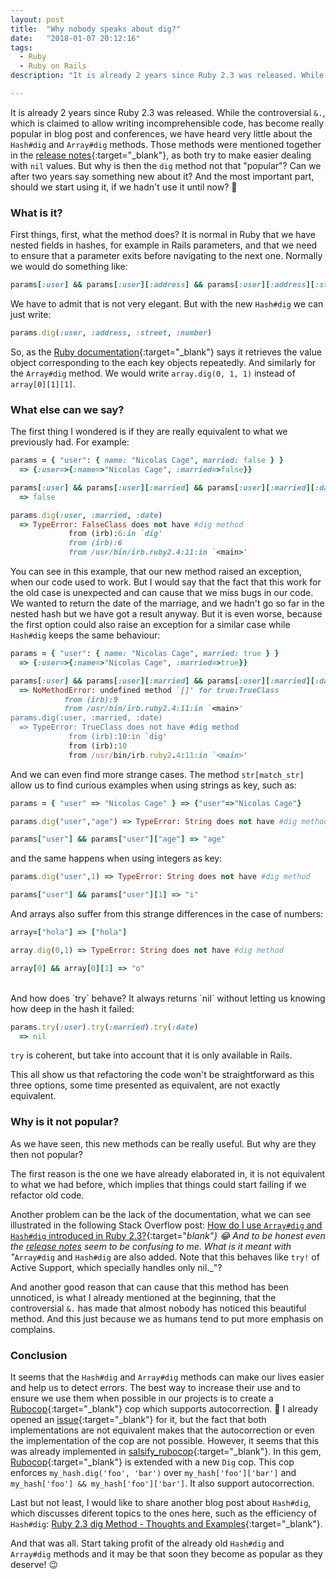 ```yaml
---
layout: post
title:  "Why nobody speaks about dig?"
date:   "2018-01-07 20:12:16"
tags: 
  - Ruby
  - Ruby on Rails
description: "It is already 2 years since Ruby 2.3 was released. While the controversial `&.`, which is claimed to allow writing incomprehensible code, has become really popular in blog post and conferences, we have heard very little about the `Hash#dig` and `Array#dig` methods. Those methods were mentioned together in the release notes, as both try to make easier dealing with `nil` values. But why is then the `dig` method not that \"popular\"? Can we after two years say something new about it? And the most important part, should we start using it, if we hadn't use it until now? :thinking:"

---
```


It is already 2 years since Ruby 2.3 was released. While the controversial `&.`, which is claimed to allow writing incomprehensible code, has become really popular in blog post and conferences, we have heard very little about the `Hash#dig` and `Array#dig` methods. Those methods were mentioned together in the [release notes](https://www.ruby-lang.org/en/news/2015/12/25/ruby-2-3-0-released){:target="_blank"}, as both try to make easier dealing with `nil` values. But why is then the `dig` method not that "popular"? Can we after two years say something new about it? And the most important part, should we start using it, if we hadn't use it until now? :thinking:


### What is it?

First things, first, what the method does? It is normal in Ruby that we have nested fields in hashes, for example in Rails parameters, and that we need to ensure that a parameter exits before navigating to the next one. Normally we would do something like:

```ruby
params[:user] && params[:user][:address] && params[:user][:address][:street] && params[:user][:address][:street][:number]
```

We have to admit that is not very elegant. But with the new `Hash#dig` we can just write:

```ruby
params.dig(:user, :address, :street, :number)
```

So, as the [Ruby documentation](http://ruby-doc.org/core-2.3.0_preview1/Hash.html#method-i-dig){:target="_blank"} says it retrieves the value object corresponding to the each key objects repeatedly. And similarly for the `Array#dig` method. We would write `array.dig(0, 1, 1)` instead of `array[0][1][1]`.





### What else can we say?

The first thing I wondered is if they are really equivalent to what we previously had. For example:

```ruby
params = { "user": { name: "Nicolas Cage", married: false } }
  => {:user=>{:name=>"Nicolas Cage", :married=>false}}

params[:user] && params[:user][:married] && params[:user][:married][:date]
  => false

params.dig(:user, :married, :date)
  => TypeError: FalseClass does not have #dig method
             from (irb):6:in `dig'
             from (irb):6
             from /usr/bin/irb.ruby2.4:11:in `<main>'
```

You can see in this example, that our new method raised an exception, when our code used to work. But I would say that the fact that this work for the old case is unexpected and can cause that we miss bugs in our code. We wanted to return the date of the marriage, and we hadn't go so far in the nested hash but we have got a result anyway. But it is even worse, because the first option could also raise an exception for a similar case while `Hash#dig` keeps the same behaviour:

```ruby
params = { "user": { name: "Nicolas Cage", married: true } }
  => {:user=>{:name=>"Nicolas Cage", :married=>true}}

params[:user] && params[:user][:married] && params[:user][:married][:date]
  => NoMethodError: undefined method `[]' for true:TrueClass
            from (irb):9
            from /usr/bin/irb.ruby2.4:11:in `<main>'
params.dig(:user, :married, :date)
  => TypeError: TrueClass does not have #dig method
             from (irb):10:in `dig'
             from (irb):10
             from /usr/bin/irb.ruby2.4:11:in `<main>'
```


And we can even find more strange cases. The method `str[match_str]` allow us to find curious examples when using strings as key, such as:


```ruby
params = { "user" => "Nicolas Cage" } => {"user"=>"Nicolas Cage"}

params.dig("user","age") => TypeError: String does not have #dig method

params["user"] && params["user"]["age"] => "age"
```

and the same happens when using integers as key:

```ruby
params.dig("user",1) => TypeError: String does not have #dig method

params["user"] && params["user"][1] => "i"
```

And arrays also suffer from this strange differences in the case of numbers:

```ruby
array=["hola"] => ["hola"]

array.dig(0,1) => TypeError: String does not have #dig method

array[0] && array[0][1] => "o"
```

<br>
And how does `try` behave? It always returns `nil` without letting us knowing how deep in the hash it failed:

```ruby
params.try(:user).try(:married).try(:date)                                  
  => nil
```

`try` is coherent, but take into account that it is only available in Rails.

This all show us that refactoring the code won't be straightforward as this three options, some time presented as equivalent, are not exactly equivalent. 

### Why is it not popular?

As we have seen, this new methods can be really useful. But why are they then not popular?

The first reason is the one we have already elaborated in, it is not equivalent to what we had before, which implies that things could start failing if we refactor old code.

Another problem can be the lack of the documentation, what we can see illustrated in the following Stack Overflow post: [How do I use `Array#dig` and `Hash#dig` introduced in Ruby 2.3?](https://stackoverflow.com/questions/34346653/how-do-i-use-arraydig-and-hashdig-introduced-in-ruby-2-3){:target="_blank"} :joy: And to be honest even the [release notes](https://www.ruby-lang.org/en/news/2015/12/25/ruby-2-3-0-released) seem to be confusing to me. What is it meant with "_`Array#dig` and `Hash#dig` are also added. Note that this behaves like `try!` of Active Support, which specially handles only nil._"?

And another good reason that can cause that this method has been unnoticed, is what I already mentioned at the beginning, that the controversial `&.` has made that almost nobody has noticed this beautiful method. And this just because we as humans tend to put more emphasis on complains.


### Conclusion

It seems that the `Hash#dig` and `Array#dig` methods can make our lives easier and help us to detect errors. The best way to increase their use and to ensure we use them when possible in our projects is to create a [Rubocop](https://github.com/bbatsov/rubocop){:target="_blank"} cop which supports autocorrection. :grimacing: I already opened an [issue](https://github.com/bbatsov/rubocop/issues/5332){:target="_blank"} for it, but the fact that both implementations are not equivalent makes that the autocorrection or even the implementation of the cop are not possible. However, it seems that this was already implemented in [salsify_rubocop](https://github.com/salsify/salsify_rubocop/blob/master/lib/rubocop/cop/salsify/style_dig.rb){:target="_blank"}. In this gem, [Rubocop](https://github.com/bbatsov/rubocop){:target="_blank"} is extended with a new `Dig` cop. This cop enforces `my_hash.dig('foo', 'bar')` over `my_hash['foo']['bar']` and `my_hash['foo'] && my_hash['foo']['bar']`. It also support autocorrection.

Last but not least, I would like to share another blog post about `Hash#dig`, which discusses diferent topics to the ones here, such as the efficiency of `Hash#dig`: [Ruby 2.3 dig Method - Thoughts and Examples](https://www.tiagoamaro.com.br/2016/08/27/ruby-2-3-dig){:target="_blank"}.

And that was all. Start taking profit of the already old `Hash#dig` and `Array#dig` methods and it may be that soon they become as popular as they deserve! :wink:

